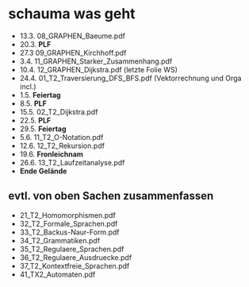 # schauma was geht

- 13.3. 08_GRAPHEN_Baeume.pdf
- 20.3. **PLF**
- 27.3  09_GRAPHEN_Kirchhoff.pdf
- 3.4.  11_GRAPHEN_Starker_Zusammenhang.pdf
- 10.4. 12_GRAPHEN_Dijkstra.pdf (letzte Folie WS)
- 24.4. 01_T2_Traversierung_DFS_BFS.pdf (Vektorrechnung und Orga incl.)
- 1.5.  **Feiertag**
- 8.5.  **PLF**
- 15.5. 02_T2_Dijkstra.pdf
- 22.5. **PLF**
- 29.5. **Feiertag**
- 5.6.  11_T2_O-Notation.pdf
- 12.6. 12_T2_Rekursion.pdf
- 19.6. **Fronleichnam**
- 26.6. 13_T2_Laufzeitanalyse.pdf
- **Ende Gelände**

## evtl. von oben Sachen zusammenfassen

- 21_T2_Homomorphismen.pdf
- 32_T2_Formale_Sprachen.pdf
- 33_T2_Backus-Naur-Form.pdf
- 34_T2_Grammatiken.pdf
- 35_T2_Regulaere_Sprachen.pdf
- 36_T2_Regulaere_Ausdruecke.pdf
- 37_T2_Kontextfreie_Sprachen.pdf
- 41_TX2_Automaten.pdf
